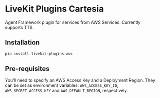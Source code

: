 # LiveKit Plugins Cartesia

Agent Framework plugin for services from AWS Services. Currently supports TTS.

## Installation

```bash
pip install livekit-plugins-aws
```

## Pre-requisites

You'll need to specify an AWS Access Key and a Deployment Region. They can be set as environment variables: `AWS_ACCESS_KEY_ID`, `AWS_SECRET_ACCESS_KEY` and `AWS_DEFAULT_REGION`, respectively.